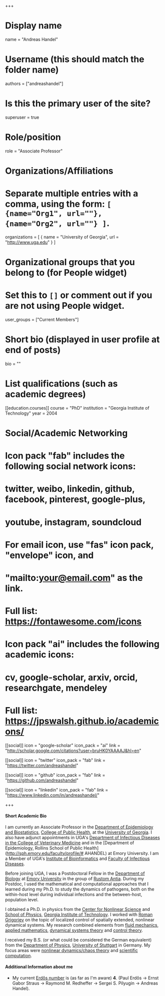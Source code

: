 +++
# Display name
name = "Andreas Handel"

# Username (this should match the folder name)
authors = ["andreashandel"]

# Is this the primary user of the site?
superuser = true

# Role/position
role = "Associate Professor"

# Organizations/Affiliations
#   Separate multiple entries with a comma, using the form: `[ {name="Org1", url=""}, {name="Org2", url=""} ]`.
organizations = [ { name = "University of Georgia", url = "http://www.uga.edu" } ]

# Organizational groups that you belong to (for People widget)
#   Set this to `[]` or comment out if you are not using People widget.
user_groups = ["Current Members"]


# Short bio (displayed in user profile at end of posts)
bio = ""


# List qualifications (such as academic degrees)
[[education.courses]]
  course = "PhD"
  institution = "Georgia Institute of Technology"
  year = 2004


# Social/Academic Networking
#
# Icon pack "fab" includes the following social network icons:
#
#   twitter, weibo, linkedin, github, facebook, pinterest, google-plus,
#   youtube, instagram, soundcloud
#
#   For email icon, use "fas" icon pack, "envelope" icon, and
#   "mailto:your@email.com" as the link.
#
#   Full list: https://fontawesome.com/icons
#
# Icon pack "ai" includes the following academic icons:
#
#   cv, google-scholar, arxiv, orcid, researchgate, mendeley
#
#   Full list: https://jpswalsh.github.io/academicons/

[[social]]
  icon = "google-scholar"
  icon_pack = "ai"
  link = "http://scholar.google.com/citations?user=bruHK0YAAAAJ&hl=en"

[[social]]
  icon = "twitter"
  icon_pack = "fab"
  link = "https://twitter.com/andreashandel"

[[social]]
  icon = "github"
  icon_pack = "fab"
  link = "https://github.com/andreashandel"

[[social]]
  icon = "linkedin"
  icon_pack = "fab"
  link = "https://www.linkedin.com/in/andreashandel/"


+++

#### Short Academic Bio

I am currently an Associate Professor in the [Department of Epidemiology and Biostatistics](http://www.publichealth.uga.edu/epibio/),
[College of Public Health](http://www.publichealth.uga.edu/), at the [University of Georgia](http://www.uga.edu/). 
I also have adjunct appointments in UGA's [Department of Infectious Diseases in the College of Veterinary Medicine](http://www.vet.uga.edu/id/people)
and in the [Department of Epidemiology, Rollins School of Public Health](http://sph.emory.edu/faculty/profile/# AHANDEL) 
at Emory University. I am a Member of UGA's [Institute of Bioinformatics](http://iob.uga.edu/faculty/) and 
[Faculty of Infectious Diseases](https://fid.uga.edu).

Before joining UGA, I was a Postdoctoral Fellow in the [Department of Biology](http://www.emory.edu/BIOLOGY/) 
at [Emory University](http://www.emory.edu/) in the group of [Rustom Antia](http://www.biology.emory.edu/Antia/). 
During my Postdoc, I used the mathematical and computational approaches that I learned during my Ph.D. to 
study the dynamics of pathogens, both on the within-host level during individual infections and the between-host, 
population level.

I obtained a Ph.D. in physics from the [Center for Nonlinear Science](http://cns.physics.gatech.edu/) and 
[School of Physics](http://www.physics.gatech.edu/), [Georgia Institute of Technology](http://www.gatech.edu/). 
I worked with [Roman Grigoriev](http://www.cns.gatech.edu/~roman/) on the topic of localized control of spatially 
extended, nonlinear dynamical systems. My research combined elements from [fluid mechanics](http://en.wikipedia.org/wiki/Fluid_mechanics), 
[applied mathematics](http://en.wikipedia.org/wiki/Applied_mathematics), [dynamical systems theory](http://en.wikipedia.org/wiki/Dynamical_system) 
and [control theory](http://en.wikipedia.org/wiki/Control_theory). 

I received my B.S. (or what could be considered the German equivalent) from the [Department of Physics](http://www.physik.uni-stuttgart.de/index.en.html), 
[University of Stuttgart](http://www.uni-stuttgart.de/en/) in Germany. My focus areas were 
[nonlinear dynamics/chaos theory](http://en.wikipedia.org/wiki/Nonlinear_dynamics) and 
[scientific computation](http://en.wikipedia.org/wiki/Scientific_computation).

#### Additional Information about me 

* My current [Erdős number](http://en.wikipedia.org/wiki/Erd%C5%91s_number) is (as far as I'm aware) __4__. 
(Paul Erdős -> Ernst Gabor Straus -> Raymond M. Redheffer -> Sergei S. Pilyugin -> Andreas Handel).
